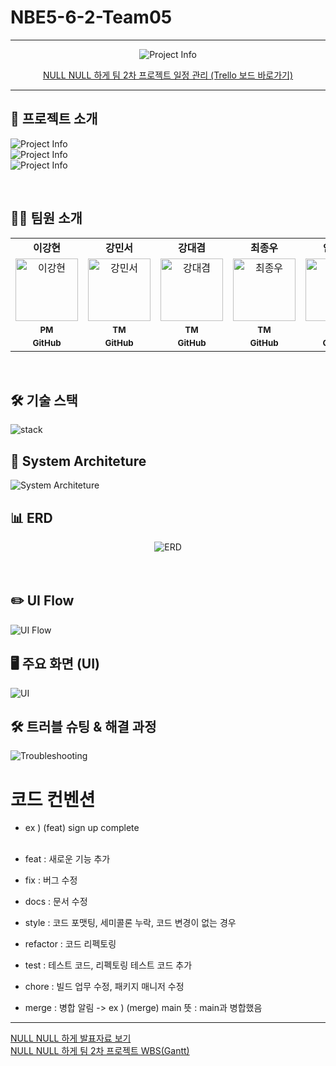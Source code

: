 # NBE5-6-2-Team05

<hr/>

<div align="center">
  <img src="readmeresource/project_info.png" alt="Project Info" style="max-width: 100%; height: auto;">

[NULL NULL 하게 팀 2차 프로젝트 일정 관리 (Trello 보드 바로가기)](https://trello.com/invite/b/6811b337d5d7ce2d450d478c/ATTIeca7861455dcaf3f28360d213a4a04c45ADC8408/nbe5-6-2-null-null-하게)<br>
</div>

---

## 📌 프로젝트 소개

<img src="readmeresource/moodlink_des1.png" alt="Project Info" style="max-width: 100%; height: auto;"> <br>
<img src="readmeresource/moodlink_des2.png" alt="Project Info" style="max-width: 100%; height: auto;"> <br>
<img src="readmeresource/moodlink_des3.png" alt="Project Info" style="max-width: 100%; height: auto;">


<br/>


## 🧑‍💻 팀원 소개

  <table >
    <tbody>
      <tr>
        <td align="center"><b>이강현</b></td>
        <td align="center"><b>강민서</b></td>
        <td align="center"><b>강대겸</b></td>
        <td align="center"><b>최종우</b></td>
        <td align="center"><b>안준희</b></td>
      </tr>
      <tr>
        <td align="center"><a href="https://github.com/Leeka99"><img src="https://github.com/Leeka99.png" width="100px;" alt="이강현"/></a></td>
        <td align="center"><a href="https://github.com/childstone"><img src="https://github.com/childstone.png" width="100px;" alt="강민서"/></a></td>
        <td align="center"><a href="https://github.com/KangDaegyeom"><img src="https://github.com/KangDaegyeom.png" width="100px;" alt="강대겸"/></a></td>
        <td align="center"><a href="https://github.com/lnvisibledragon"><img src="https://github.com/lnvisibledragon.png" width="100px;" alt="최종우"/></a></td>
        <td align="center"><a href="https://github.com/june3780"><img src="https://github.com/june3780.png" width="100px;" alt="안준희"/></a></td>
      </tr>
<tr>
        <td align="center"><sub><b>PM</b></sub></td>
        <td align="center"><sub><b>TM</b></sub></td>
        <td align="center"><sub><b>TM</b></sub></td>
        <td align="center"><sub><b>TM</b></sub></td>
        <td align="center"><sub><b>TM</b></sub></td>
      </tr>
      <tr>
        <td align="center"><a href="https://github.com/Leeka99"><sub><b>GitHub</b></sub></a></td>
        <td align="center"><a href="https://github.com/childstone"><sub><b>GitHub</b></sub></a></td>
        <td align="center"><a href="https://github.com/KangDaegyeom"><sub><b>GitHub</b></sub></a></td>
        <td align="center"><a href="https://github.com/lnvisibledragon"><sub><b>GitHub</b></sub></a></td>
        <td align="center"><a href="https://github.com/june3780"><sub><b>GitHub</b></sub></a></td>
      </tr>
    </tbody>
  </table>


<br/>

## 🛠️ 기술 스택
<img src="readmeresource/stack.png" alt="stack" style="max-width: 100%; height: auto;">

<br/>

## 📍 System Architeture
<img src="readmeresource/system_architeture.jpg" alt="System Architeture" style="max-width: 100%; height: auto;">

<br/>

## 📊 ERD
<div align="center">
<img src="readmeresource/moodlinkerd.png" alt="ERD" style="max-width: 100%; height: auto;">

</div>

<br/>

<br/>

## ✏️ UI Flow
<img src="readmeresource/uiflow.png" alt="UI Flow" style="max-width: 100%; height: auto;">

<br/>

## 🖥️ 주요 화면 (UI)
<img src="readmeresource/ui.png" alt="UI" style="max-width: 100%; height: auto;">

<br/>

## 🛠️ 트러블 슈팅 & 해결 과정
<img src="readmeresource/Troubleshooting.png" alt="Troubleshooting" style="max-width: 100%; height: auto;">

# 코드 컨벤션
- ex ) (feat) sign up complete<br><br>

- feat : 새로운 기능 추가<br>
- fix : 버그 수정<br>
- docs : 문서 수정<br>
- style : 코드 포맷팅, 세미콜론 누락, 코드 변경이 없는 경우<br>
- refactor : 코드 리펙토링<br>
- test : 테스트 코드, 리펙토링 테스트 코드 추가<br>
- chore : 빌드 업무 수정, 패키지 매니저 수정<br>
- merge : 병합 알림 -> ex ) (merge) main   뜻 : main과 병합했음

---

[NULL NULL 하게 발표자료 보기](readmeresource/ppt.pdf)<br>
[NULL NULL 하게 팀 2차 프로젝트 WBS(Gantt)](readmeresource/wbs_timeline.pdf)<br>

